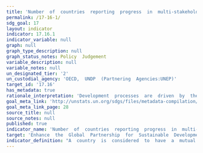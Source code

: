 ```yaml
---
title: 'Number  of  countries  reporting  progress  in  multi-stakeholder  development  effectiveness  monitoring  frameworks  that  support  the  achievement  of  the  sustainable  development  goals'
permalink: /17-16-1/
sdg_goal: 17
layout: indicator
indicator: 17.16.1
indicator_variable: null
graph: null
graph_type_description: null
graph_status_notes: Policy  Judgement
variable_description: null
variable_notes: null
un_designated_tier: '2'
un_custodial_agency: 'OECD,  UNDP  (Partnering  Agencies:UNEP)'
target_id: '17.16'
has_metadata: true
rationale_interpretation: 'Development  processes  are  driven  by  the  contributions  and  the  concerted  efforts  of  multiple  actors,  including  government  authorities,  providers  of  development  co-operation,  the  private  sector,  civil  society  and  others.  Strong  multi-stakeholder  partnerships  provide  an  enabling  environment  for  greater  development  effectiveness.  In  this  regard,  mutual  accountability  in  between  the  relevant  stakeholders  participating  in  development  efforts  can  enhance  the  quality  and  strength  of  these  partnerships.    Mutual  assessment  reviews  are  national  exercises  that  engage  both  developing  country  authorities  and  providers  of  development  co-operation,  as  well  as  other  stakeholders,  at  the  senior  level  in  a  mutual  performance  review.  These  reviews  should  ideally  be  conducted  through  inclusive  dialogues  involving  a  broad  range  of  government  ministries;  providers  of  development  co-operation  (including  bilateral,  multilateral,  and  global  initiatives);  as  well  as  other  stakeholders,  including  parliamentarians,  local  governments,  the  private  sector,  and  civil  society  organisations  (referred  to  as  "non-executive"  stakeholders).  These  assessments  should  be  done  regularly  (every  one  to  two  years).'
goal_meta_link: 'http://unstats.un.org/sdgs/files/metadata-compilation/Metadata-Goal-17.pdf'
goal_meta_link_page: 28
source_title: null
source_notes: null
published: true  
indicator_name: 'Number  of  countries  reporting  progress  in  multi-stakeholder  development  effectiveness  monitoring  frameworks  that  support  the  achievement  of  the  sustainable  development  goals'
target: 'Enhance  the  Global  Partnership  for  Sustainable  Development,  complemented  by  multi-stakeholder  partnerships  that  mobilize  and  share  knowledge,  expertise,  technology  and  financial  resources,  to  support  the  achievement  of  the  Susta'
indicator_definition: "A  country  is  considered  to  have  a  mutual  assessment  of  progress  in  place  when  at  least  4  out  of  5  of  the  following  criteria  are  met:  \tAn  aid  policy  or  partnership  policy  defines  the  countrys  development  co-operation  p"
---
```

